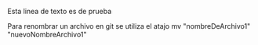 Esta linea de texto es de prueba 

Para renombrar un archivo en git se utiliza el atajo mv "nombreDeArchivo1" "nuevoNombreArchivo1"
